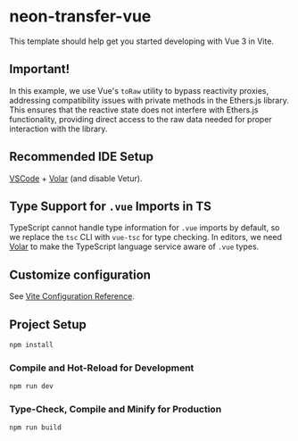 # neon-transfer-vue

This template should help get you started developing with Vue 3 in Vite.

## Important!

In this example, we use Vue's `toRaw` utility to bypass reactivity proxies, addressing compatibility issues with private methods in the Ethers.js library. This ensures that the reactive state does not interfere with Ethers.js functionality, providing direct access to the raw data needed for proper interaction with the library.

## Recommended IDE Setup

[VSCode](https://code.visualstudio.com/) + [Volar](https://marketplace.visualstudio.com/items?itemName=Vue.volar) (and disable Vetur).

## Type Support for `.vue` Imports in TS

TypeScript cannot handle type information for `.vue` imports by default, so we replace the `tsc` CLI with `vue-tsc` for type checking. In editors, we need [Volar](https://marketplace.visualstudio.com/items?itemName=Vue.volar) to make the TypeScript language service aware of `.vue` types.

## Customize configuration

See [Vite Configuration Reference](https://vitejs.dev/config/).

## Project Setup

```sh
npm install
```

### Compile and Hot-Reload for Development

```sh
npm run dev
```

### Type-Check, Compile and Minify for Production

```sh
npm run build
```
